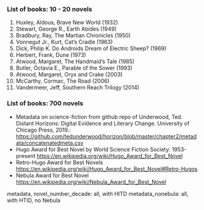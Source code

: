 ### List of books: 10 - 20 novels

1. Huxley, Aldous, Brave New World (1932)
2. Stewart, George R., Earth Abides (1949)
3. Bradbury, Ray, The Martian Chronicles (1950)
4. Vonnegut Jr., Kurt, Cat’s Cradle (1963)
5. Dick, Philip K. Do Androids Dream of Electric Sheep? (1969)
6. Herbert, Frank, Dune (1973)
7. Atwood, Margaret, The Handmaid’s Tale (1985)
8. Butler, Octavia E., Parable of the Sower (1993)
9. Atwood, Margaret, Oryx and Crake (2003)
10. McCarthy, Cormac, The Road (2006)
11. Vandermeer, Jeff, Southern Reach Trilogy (2014)


### List of books: 700 novels

- Metadata on science-fiction from github repo of Underwood, Ted. Distant Horizons: Digital Evidence and Literary Change. University of Chicago Press, 2019.:
https://github.com/tedunderwood/horizon/blob/master/chapter2/metadata/concatenatedmeta.csv
- Hugo Award for Best Novel by World Science Fiction Society: 1953-present
https://en.wikipedia.org/wiki/Hugo_Award_for_Best_Novel
- Retro-Hugo Award for Best Novels
https://en.wikipedia.org/wiki/Hugo_Award_for_Best_Novel#Retro-Hugos
- Nebula Award for Best Novel
https://en.wikipedia.org/wiki/Nebula_Award_for_Best_Novel

metadata, novel_number_decade: all, with HITD
metadata_nonebula: all, with HTID, no Nebula
